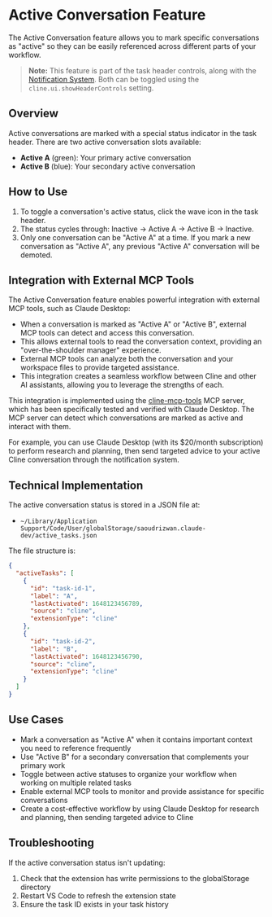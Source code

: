 # Active Conversation Feature

The Active Conversation feature allows you to mark specific conversations as "active" so they can be easily referenced across different parts of your workflow.

> **Note:** This feature is part of the task header controls, along with the [Notification System](./notifications.md). Both can be toggled using the `cline.ui.showHeaderControls` setting.

## Overview

Active conversations are marked with a special status indicator in the task header. There are two active conversation slots available:

- **Active A** (green): Your primary active conversation
- **Active B** (blue): Your secondary active conversation

## How to Use

1. To toggle a conversation's active status, click the wave icon in the task header.
2. The status cycles through: Inactive → Active A → Active B → Inactive.
3. Only one conversation can be "Active A" at a time. If you mark a new conversation as "Active A", any previous "Active A" conversation will be demoted.

## Integration with External MCP Tools

The Active Conversation feature enables powerful integration with external MCP tools, such as Claude Desktop:

- When a conversation is marked as "Active A" or "Active B", external MCP tools can detect and access this conversation.
- This allows external tools to read the conversation context, providing an "over-the-shoulder manager" experience.
- External MCP tools can analyze both the conversation and your workspace files to provide targeted assistance.
- This integration creates a seamless workflow between Cline and other AI assistants, allowing you to leverage the strengths of each.

This integration is implemented using the [cline-mcp-tools](https://github.com/anthonyjj89/cline-mcp-tools) MCP server, which has been specifically tested and verified with Claude Desktop. The MCP server can detect which conversations are marked as active and interact with them.

For example, you can use Claude Desktop (with its $20/month subscription) to perform research and planning, then send targeted advice to your active Cline conversation through the notification system.

## Technical Implementation

The active conversation status is stored in a JSON file at:
- `~/Library/Application Support/Code/User/globalStorage/saoudrizwan.claude-dev/active_tasks.json`

The file structure is:

```json
{
  "activeTasks": [
    {
      "id": "task-id-1",
      "label": "A",
      "lastActivated": 1648123456789,
      "source": "cline",
      "extensionType": "cline"
    },
    {
      "id": "task-id-2",
      "label": "B",
      "lastActivated": 1648123456790,
      "source": "cline",
      "extensionType": "cline"
    }
  ]
}
```

## Use Cases

- Mark a conversation as "Active A" when it contains important context you need to reference frequently
- Use "Active B" for a secondary conversation that complements your primary work
- Toggle between active statuses to organize your workflow when working on multiple related tasks
- Enable external MCP tools to monitor and provide assistance for specific conversations
- Create a cost-effective workflow by using Claude Desktop for research and planning, then sending targeted advice to Cline

## Troubleshooting

If the active conversation status isn't updating:
1. Check that the extension has write permissions to the globalStorage directory
2. Restart VS Code to refresh the extension state
3. Ensure the task ID exists in your task history
